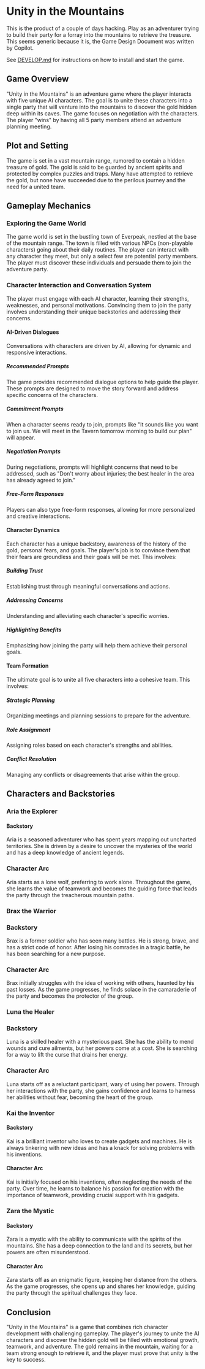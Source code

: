 # Unity in the Mountains

This is the product of a couple of days hacking. Play as an adventurer trying to build their party for a forray into the mountains to retrieve the treasure. This seems generic because it is, the Game Design Document was written by Copilot.

See [DEVELOP.md](develop.md) for instructions on how to install and start the game.

## Game Overview
"Unity in the Mountains" is an adventure game where the player interacts with five unique AI characters. The goal is to unite these characters into a single party that will venture into the mountains to discover the gold hidden deep within its caves. The game focuses on negotiation with the characters. The player "wins" by having all 5 party members attend an adventure planning meeting. 

## Plot and Setting

The game is set in a vast mountain range, rumored to contain a hidden treasure of gold. The gold is said to be guarded by ancient spirits and protected by complex puzzles and traps. Many have attempted to retrieve the gold, but none have succeeded due to the perilous journey and the need for a united team.

## Gameplay Mechanics
### Exploring the Game World
The game world is set in the bustling town of Everpeak, nestled at the base of the mountain range. The town is filled with various NPCs (non-playable characters) going about their daily routines. The player can interact with any character they meet, but only a select few are potential party members. The player must discover these individuals and persuade them to join the adventure party.

### Character Interaction and Conversation System
The player must engage with each AI character, learning their strengths, weaknesses, and personal motivations. Convincing them to join the party involves understanding their unique backstories and addressing their concerns.

#### AI-Driven Dialogues

Conversations with characters are driven by AI, allowing for dynamic and responsive interactions.

##### Recommended Prompts
The game provides recommended dialogue options to help guide the player. These prompts are designed to move the story forward and address specific concerns of the characters.

##### Commitment Prompts

When a character seems ready to join, prompts like "It sounds like you want to join us. We will meet in the Tavern tomorrow morning to build our plan" will appear.

##### Negotiation Prompts

During negotiations, prompts will highlight concerns that need to be addressed, such as "Don't worry about injuries; the best healer in the area has already agreed to join."

##### Free-Form Responses

Players can also type free-form responses, allowing for more personalized and creative interactions.

#### Character Dynamics
Each character has a unique backstory, awareness of the history of the gold, personal fears, and goals. The player's job is to convince them that their fears are groundless and their goals will be met. This involves:

##### Building Trust

Establishing trust through meaningful conversations and actions.

##### Addressing Concerns

Understanding and alleviating each character's specific worries.

##### Highlighting Benefits

Emphasizing how joining the party will help them achieve their personal goals.

#### Team Formation
The ultimate goal is to unite all five characters into a cohesive team. This involves:

##### Strategic Planning
Organizing meetings and planning sessions to prepare for the adventure.

##### Role Assignment
Assigning roles based on each character's strengths and abilities.

##### Conflict Resolution
Managing any conflicts or disagreements that arise within the group.

## Characters and Backstories

### Aria the Explorer

#### Backstory
Aria is a seasoned adventurer who has spent years mapping out uncharted territories. She is driven by a desire to uncover the mysteries of the world and has a deep knowledge of ancient legends.

### Character Arc
Aria starts as a lone wolf, preferring to work alone. Throughout the game, she learns the value of teamwork and becomes the guiding force that leads the party through the treacherous mountain paths.

### Brax the Warrior

### Backstory

Brax is a former soldier who has seen many battles. He is strong, brave, and has a strict code of honor. After losing his comrades in a tragic battle, he has been searching for a new purpose.

### Character Arc

Brax initially struggles with the idea of working with others, haunted by his past losses. As the game progresses, he finds solace in the camaraderie of the party and becomes the protector of the group.

### Luna the Healer

### Backstory

Luna is a skilled healer with a mysterious past. She has the ability to mend wounds and cure ailments, but her powers come at a cost. She is searching for a way to lift the curse that drains her energy.

### Character Arc

Luna starts off as a reluctant participant, wary of using her powers. Through her interactions with the party, she gains confidence and learns to harness her abilities without fear, becoming the heart of the group.

### Kai the Inventor

#### Backstory
Kai is a brilliant inventor who loves to create gadgets and machines. He is always tinkering with new ideas and has a knack for solving problems with his inventions.

#### Character Arc
Kai is initially focused on his inventions, often neglecting the needs of the party. Over time, he learns to balance his passion for creation with the importance of teamwork, providing crucial support with his gadgets.

### Zara the Mystic

#### Backstory
Zara is a mystic with the ability to communicate with the spirits of the mountains. She has a deep connection to the land and its secrets, but her powers are often misunderstood.

#### Character Arc
Zara starts off as an enigmatic figure, keeping her distance from the others. As the game progresses, she opens up and shares her knowledge, guiding the party through the spiritual challenges they face.

## Conclusion

"Unity in the Mountains" is a game that combines rich character development with challenging gameplay. The player's journey to unite the AI characters and discover the hidden gold will be filled with emotional growth, teamwork, and adventure. The gold remains in the mountain, waiting for a team strong enough to retrieve it, and the player must prove that unity is the key to success.